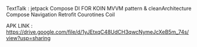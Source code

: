 TextTalk :
        jetpack Compose 
        DI FOR KOIN 
        MVVM pattern & cleanArchitecture
        Compose Navigation
        Retrofit
        Courotines
        Coil
        


APK LINK : https://drive.google.com/file/d/1yJEtxqC48UdCH3qwcNymeJcXeB5m_74s/view?usp=sharing   
        

